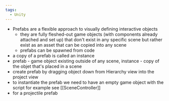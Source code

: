 ```yaml
---
tags:
  - Unity
---
```

- Prefabs are a flexible approach to visually defining interactive objects
	- they are fully fleshed-out game objects (with components already attached and set up) that don't exist in any specific scene but rather exist as an asset that can be copied into any scene
	- prefabs can be spawned from code
- a copy of a prefab is called an instance
- prefab - game object existing outside of any scene, instance - copy of the objet that's placed in a scene
- create prefab by dragging object down from Hierarchy view into the project view
- to instantiate the prefab we need to have an empty game object with the script for example see [[SceneController]]
- for a projectile prefab